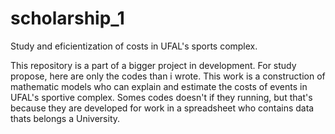 # scholarship_1
Study and eficientization of costs in UFAL's sports complex.

This repository is a part of a bigger project in development. For study propose, here are only the codes than i wrote.
This work is a construction of mathematic models who can explain and estimate the costs of events in UFAL's sportive complex.
Somes codes doesn't if they running, but that's because they are developed for work in a spreadsheet who contains data thats belongs a University.
